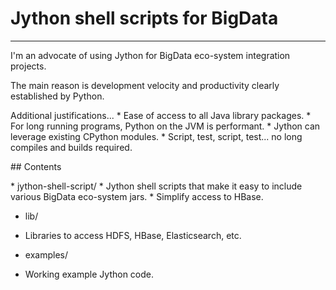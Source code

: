 # Jython shell scripts for BigData
<hr>
I'm an advocate of using Jython for BigData eco-system integration projects.
<p>
The main reason is development velocity and productivity clearly established by Python.<br>
<p>
Additional justifications...
* Ease of access to all Java library packages.
* For long running programs, Python on the JVM is performant.
* Jython can leverage existing CPython modules.
* Script, test, script, test... no long compiles and builds required.
<p>
## Contents
<p>
*    jython-shell-script/
   *   Jython shell scripts that make it easy to include various BigData eco-system jars.
   *   Simplify access to HBase.

*   lib/
   *   Libraries to access HDFS, HBase, Elasticsearch, etc.

*    examples/
   *   Working example Jython code.

